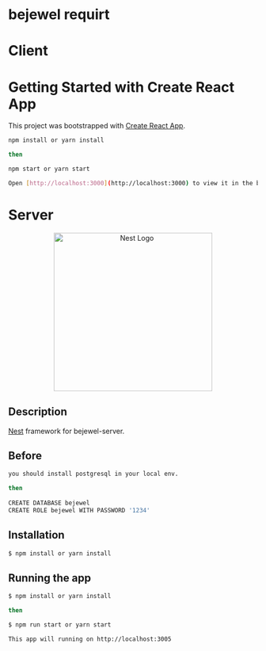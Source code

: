 # bejewel requirt

# Client

# Getting Started with Create React App

This project was bootstrapped with [Create React App](https://github.com/facebook/create-react-app).


```bash
npm install or yarn install

then

npm start or yarn start

Open [http://localhost:3000](http://localhost:3000) to view it in the browser.

```

# Server 

<p align="center">
  <a href="http://nestjs.com/" target="blank"><img src="https://nestjs.com/img/logo_text.svg" width="320" alt="Nest Logo" /></a>
</p>

[circleci-image]: https://img.shields.io/circleci/build/github/nestjs/nest/master?token=abc123def456
[circleci-url]: https://circleci.com/gh/nestjs/nest


## Description

[Nest](https://github.com/nestjs/nest) framework for bejewel-server.

## Before

```bash
you should install postgresql in your local env.

then
  
CREATE DATABASE bejewel
CREATE ROLE bejewel WITH PASSWORD '1234'

```

## Installation

```bash
$ npm install or yarn install
```

## Running the app

```bash
$ npm install or yarn install

then

$ npm run start or yarn start

This app will running on http://localhost:3005


